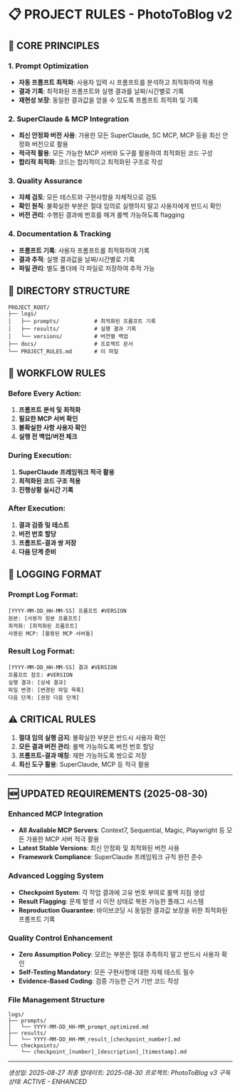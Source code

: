 # 📋 PROJECT RULES - PhotoToBlog v2

## 🎯 CORE PRINCIPLES

### 1. Prompt Optimization
- **자동 프롬프트 최적화**: 사용자 입력 시 프롬프트를 분석하고 최적화하여 적용
- **결과 기록**: 최적화된 프롬프트와 실행 결과를 날짜/시간별로 기록
- **재현성 보장**: 동일한 결과값을 얻을 수 있도록 프롬프트 최적화 및 기록

### 2. SuperClaude & MCP Integration
- **최신 안정화 버전 사용**: 가용한 모든 SuperClaude, SC MCP, MCP 등을 최신 안정화 버전으로 활용
- **적극적 활용**: 모든 가능한 MCP 서버와 도구를 활용하여 최적화된 코드 구성
- **합리적 최적화**: 코드는 합리적이고 최적화된 구조로 작성

### 3. Quality Assurance
- **자체 검토**: 모든 테스트와 구현사항을 자체적으로 검토
- **확인 원칙**: 불확실한 부분은 절대 임의로 실행하지 말고 사용자에게 반드시 확인
- **버전 관리**: 수행된 결과에 번호를 매겨 롤백 가능하도록 flagging

### 4. Documentation & Tracking
- **프롬프트 기록**: 사용자 프롬프트를 최적화하여 기록
- **결과 추적**: 실행 결과값을 날짜/시간별로 기록
- **파일 관리**: 별도 폴더에 각 파일로 저장하여 추적 가능

## 📁 DIRECTORY STRUCTURE

```
PROJECT_ROOT/
├── logs/
│   ├── prompts/           # 최적화된 프롬프트 기록
│   ├── results/           # 실행 결과 기록
│   └── versions/          # 버전별 백업
├── docs/                  # 프로젝트 문서
└── PROJECT_RULES.md       # 이 파일
```

## 🔄 WORKFLOW RULES

### Before Every Action:
1. **프롬프트 분석 및 최적화**
2. **필요한 MCP 서버 확인**
3. **불확실한 사항 사용자 확인**
4. **실행 전 백업/버전 체크**

### During Execution:
1. **SuperClaude 프레임워크 적극 활용**
2. **최적화된 코드 구조 적용**
3. **진행상황 실시간 기록**

### After Execution:
1. **결과 검증 및 테스트**
2. **버전 번호 할당**
3. **프롬프트-결과 쌍 저장**
4. **다음 단계 준비**

## 📝 LOGGING FORMAT

### Prompt Log Format:
```
[YYYY-MM-DD_HH-MM-SS] 프롬프트 #VERSION
원본: [사용자 원본 프롬프트]
최적화: [최적화된 프롬프트]
사용된 MCP: [활용된 MCP 서버들]
```

### Result Log Format:
```
[YYYY-MM-DD_HH-MM-SS] 결과 #VERSION
프롬프트 참조: #VERSION
실행 결과: [상세 결과]
파일 변경: [변경된 파일 목록]
다음 단계: [권장 다음 단계]
```

## ⚠️ CRITICAL RULES
1. **절대 임의 실행 금지**: 불확실한 부분은 반드시 사용자 확인
2. **모든 결과 버전 관리**: 롤백 가능하도록 버전 번호 할당
3. **프롬프트-결과 매칭**: 재현 가능하도록 쌍으로 저장
4. **최신 도구 활용**: SuperClaude, MCP 등 적극 활용

---
## 🆕 UPDATED REQUIREMENTS (2025-08-30)

### Enhanced MCP Integration
- **All Available MCP Servers**: Context7, Sequential, Magic, Playwright 등 모든 가용한 MCP 서버 적극 활용
- **Latest Stable Versions**: 최신 안정화 및 최적화된 버전 사용
- **Framework Compliance**: SuperClaude 프레임워크 규칙 완전 준수

### Advanced Logging System
- **Checkpoint System**: 각 작업 결과에 고유 번호 부여로 롤백 지점 생성
- **Result Flagging**: 문제 발생 시 이전 상태로 복원 가능한 플래그 시스템
- **Reproduction Guarantee**: 바이브코딩 시 동일한 결과값 보장을 위한 최적화된 프롬프트 기록

### Quality Control Enhancement
- **Zero Assumption Policy**: 모르는 부분은 절대 추측하지 말고 반드시 사용자 확인
- **Self-Testing Mandatory**: 모든 구현사항에 대한 자체 테스트 필수
- **Evidence-Based Coding**: 검증 가능한 근거 기반 코드 작성

### File Management Structure
```
logs/
├── prompts/
│   └── YYYY-MM-DD_HH-MM_prompt_optimized.md
├── results/  
│   └── YYYY-MM-DD_HH-MM_result_[checkpoint_number].md
└── checkpoints/
    └── checkpoint_[number]_[description]_[timestamp].md
```

---
*생성일: 2025-08-27*
*최종 업데이트: 2025-08-30*
*프로젝트: PhotoToBlog v3 구독*
*상태: ACTIVE - ENHANCED*